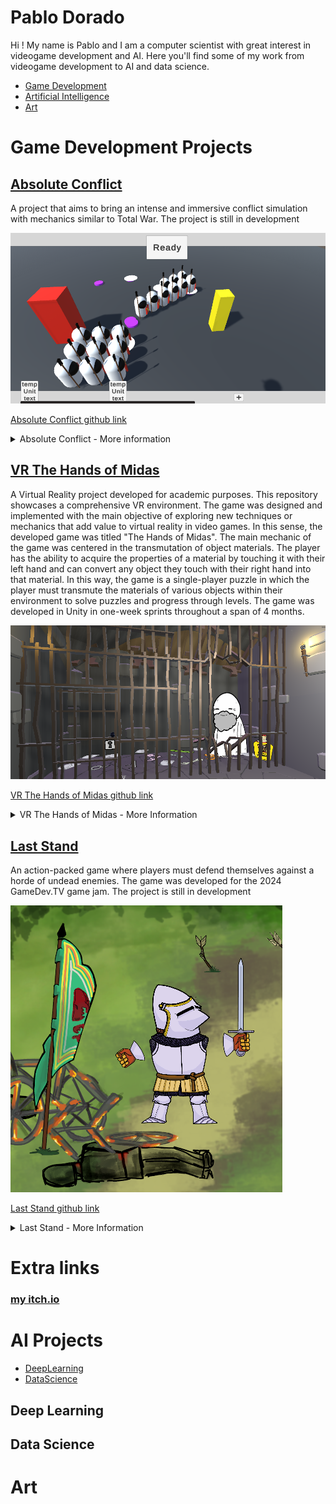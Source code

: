 # Pablo Dorado

Hi ! My name is Pablo and I am a computer scientist with great interest in videogame development and AI. Here you'll find some of my work from videogame development to AI and data science. 

- [Game Development](#game-development-projects)
- [Artificial Intelligence](#ai-projects)
- [Art](#art)

# Game Development Projects

## [Absolute Conflict](https://github.com/MagifulKoala/Absoulte-conflict)
A project that aims to bring an intense and immersive conflict simulation with mechanics similar to Total War. The project is still in development

![](https://github.com/MagifulKoala/MagifulKoala.github.io/blob/main/images/thumbnail.png?raw=true)

[Absolute Conflict github link](https://github.com/MagifulKoala/Absoulte-conflict/)

<details>
  <summary> Absolute Conflict - More information</summary>
  
  #### Goals
  - UI

Players must be able to assemble an army and effectly interact with the UI to control it and battle agaisnt an opponent.
  - Accurate Unit Deployment

Depending on unit size and spawn restrictions the unit must be able to spawn with no errors in the field of battle. On spawn, units take a rectangular formation with rows and columns of soldiers
  - Unit Point Movement

Once deployed units must be able to move as a whole towards its destination point
  - Unit Combat

Rudimentary combat between units. Soldiers within each unit must be able to enter combar with opposing units. As soldiers die new soldiers must take their place until there are no soldiers left

#### Challenges
Even though Unity has options to directly manipulate the local transformation of an object, I decided to work with global transformation as a challenge. This decition put to test my linear algebra skills.
For example, in order to move the camera effectively through the combat zone I had to keep in mind where the local 'z' axis of the camera was so that I could apply the appropiate translation vector. In order
to do this I used a rotation matrix to determine the local forward vector. To define the rotation Matrix matrices corresponding to the x,y and z rotation were multiplied. Since matrix multiplication is non-commutative I was puzzled to which combination to use. I had to go into the Unity documentation and find out their definition for euler angles. Once I had that I was able to correctly create the rotation matrix. As I mentioned before,
the rotation matrix allowed me to define the forward facing vector of the camera. Once I had this vector not only was I able to move the camera effectly buy raycast from the camera in that direction could be cast in order to controll the different units in the game.

</details>




## [VR The Hands of Midas](https://github.com/MagifulKoala/VRProyectoDeGrado)
A Virtual Reality project developed for academic purposes. This repository showcases a comprehensive VR environment. The game was designed and implemented with the main objective of exploring new techniques
or mechanics that add value to virtual reality in video games. In this sense, the developed game was titled "The Hands of Midas". The main mechanic of the game was centered in the transmutation of object materials. The player has the ability to acquire the properties of a material by
touching it with their left hand and can convert any object they touch with their
right hand into that material. In this way, the game is a single-player puzzle in
which the player must transmute the materials of various objects within their environment to solve puzzles and progress through levels. The game was developed
in Unity in one-week sprints throughout a span of 4 months.

![](https://github.com/MagifulKoala/MagifulKoala.github.io/blob/main/images/Thumbnail.png?raw=true)

[VR The Hands of Midas github link](https://github.com/MagifulKoala/VRProyectoDeGrado/)

<details>
  <summary>VR The Hands of Midas - More Information</summary>

  #### Goals
  #### Challenges
</details>

## [Last Stand](https://github.com/MagifulKoala/LastStand)
An action-packed game where players must defend themselves against a horde of undead enemies. The game was developed for the 2024 GameDev.TV game jam. The project is still in development

![](https://github.com/MagifulKoala/MagifulKoala.github.io/blob/main/images/newThumbnail.png?raw=true)

[Last Stand github link](https://github.com/MagifulKoala/LastStand/)

<details>
  <summary>Last Stand - More Information</summary>

  #### Goals
  #### Challenges
</details>

# Extra links
### [my itch.io](https://magifulkoala.itch.io/)

# AI Projects
-  [DeepLearning](#deep-Learning)
-  [DataScience](#Data-science)

## Deep Learning
## Data Science

# Art


